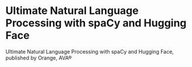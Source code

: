 # Ultimate Natural Language Processing with spaCy and Hugging Face
Ultimate Natural Language Processing with spaCy and Hugging Face, published by Orange, AVA®
